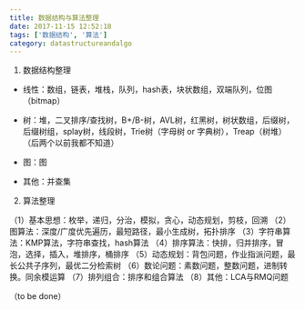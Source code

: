 ```yaml
---
title: 数据结构与算法整理
date: 2017-11-15 12:52:18
tags: ['数据结构', '算法']
category: datastructureandalgo
---
```


1. 数据结构整理

- 线性：数组，链表，堆栈，队列，hash表，块状数组，双端队列，位图（bitmap）

- 树：堆，二叉排序/查找树，B+/B-树，AVL树，红黑树，树状数组，后缀树，后缀树组，splay树，线段树，Trie树（字母树 or 字典树），Treap（树堆）（后两个以前我都不知道）

- 图：图

- 其他：并查集
<!-- more -->
2. 算法整理

（1）基本思想：枚举，递归，分治，模拟，贪心，动态规划，剪枝，回溯
（2）图算法：深度/广度优先遍历，最短路径，最小生成树，拓扑排序
（3）字符串算法：KMP算法，字符串查找，hash算法
（4）排序算法：快排，归并排序，冒泡，选择，插入，堆排序，桶排序
（5）动态规划：背包问题，作业指派问题，最长公共子序列，最优二分检索树
（6）数论问题：素数问题，整数问题，进制转换。同余模运算
（7）排列组合：排序和组合算法
（8）其他：LCA与RMQ问题

（to be done）
